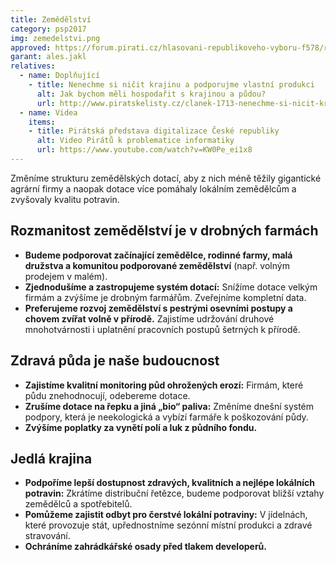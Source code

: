 ```yaml
---
title: Zemědělství
category: psp2017
img: zemedelstvi.png
approved: https://forum.pirati.cz/hlasovani-republikoveho-vyboru-f578/rv-33-2017-program-2017-zemedelstvi-r-h-1-k-t37116.html
garant: ales.jakl
relatives:
  - name: Doplňující
    - title: Nenechme si ničit krajinu a podporujme vlastní produkci
      alt: Jak bychom měli hospodařit s krajinou a půdou? 
      url: http://www.piratskelisty.cz/clanek-1713-nenechme-si-nicit-krajinu-a-podporujme-vlastni-produkci
  - name: Videa
    items:
    - title: Pirátská představa digitalizace České republiky
      alt: Video Pirátů k problematice informatiky
      url: https://www.youtube.com/watch?v=KW0Pe_ei1x8
---
```


Změníme strukturu zemědělských dotací, aby z nich méně těžily gigantické agrární
firmy a naopak dotace více pomáhaly lokálním zemědělcům a zvyšovaly kvalitu
potravin.

## Rozmanitost zemědělství je v drobných farmách

* **Budeme podporovat začínající zemědělce, rodinné farmy, malá družstva a komunitou podporované zemědělství** (např. volným prodejem v malém).
* **Zjednodušíme a zastropujeme systém dotací:** Snížíme dotace velkým
firmám a zvýšíme je drobným farmářům. Zveřejníme kompletní data.
* **Preferujeme rozvoj zemědělství s pestrými osevními postupy a chovem zvířat volně v přírodě.** Zajistíme udržování druhové mnohotvárnosti i uplatnění pracovních postupů šetrných k přírodě.

## Zdravá půda je naše budoucnost

* **Zajistíme kvalitní monitoring půd ohrožených erozí:** Firmám, které půdu
znehodnocují, odebereme dotace.
* **Zrušíme dotace na řepku a jiná „bio“ paliva:** Změníme dnešní systém
podpory, která je neekologická a vybízí farmáře k poškozování půdy.
* **Zvýšíme poplatky za vynětí polí a luk z půdního fondu.**

## Jedlá krajina

* **Podpoříme lepší dostupnost zdravých, kvalitních a nejlépe lokálních potravin:** Zkrátíme distribuční řetězce, budeme podporovat bližší vztahy zemědělců a spotřebitelů.
* **Pomůžeme zajistit odbyt pro čerstvé lokální potraviny:** V jídelnách, které provozuje stát, upřednostníme sezónní místní produkci a zdravé stravování.
* **Ochráníme zahrádkářské osady před tlakem developerů.**

